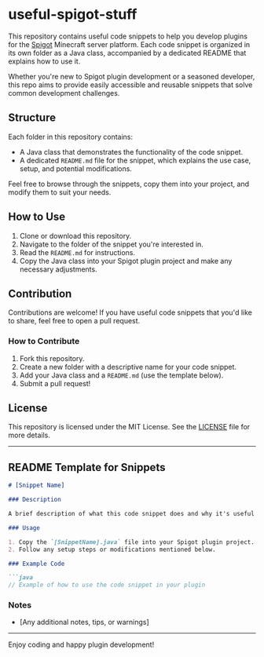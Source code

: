 # useful-spigot-stuff

This repository contains useful code snippets to help you develop plugins for the [Spigot](https://www.spigotmc.org/) Minecraft server platform. Each code snippet is organized in its own folder as a Java class, accompanied by a dedicated README that explains how to use it.

Whether you're new to Spigot plugin development or a seasoned developer, this repo aims to provide easily accessible and reusable snippets that solve common development challenges.

## Structure

Each folder in this repository contains:

- A Java class that demonstrates the functionality of the code snippet.
- A dedicated `README.md` file for the snippet, which explains the use case, setup, and potential modifications.

Feel free to browse through the snippets, copy them into your project, and modify them to suit your needs.

## How to Use

1. Clone or download this repository.
2. Navigate to the folder of the snippet you're interested in.
3. Read the `README.md` for instructions.
4. Copy the Java class into your Spigot plugin project and make any necessary adjustments.

## Contribution

Contributions are welcome! If you have useful code snippets that you'd like to share, feel free to open a pull request.

### How to Contribute

1. Fork this repository.
2. Create a new folder with a descriptive name for your code snippet.
3. Add your Java class and a `README.md` (use the template below).
4. Submit a pull request!

## License

This repository is licensed under the MIT License. See the [LICENSE](LICENSE) file for more details.

---

## README Template for Snippets

```md
# [Snippet Name]

### Description

A brief description of what this code snippet does and why it's useful.

### Usage

1. Copy the `[SnippetName].java` file into your Spigot plugin project.
2. Follow any setup steps or modifications mentioned below.

### Example Code

```java
// Example of how to use the code snippet in your plugin
````

### Notes
- [Any additional notes, tips, or warnings]

---

Enjoy coding and happy plugin development!
